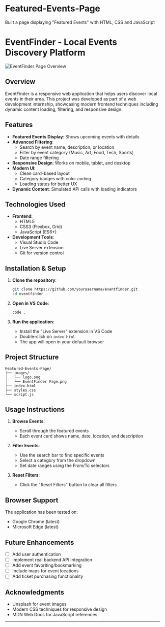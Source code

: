 # Featured-Events-Page
Built a page displaying "Featured Events" with HTML, CSS and JavaScript
# EventFinder - Local Events Discovery Platform

![EventFinder Page Overview](<EventFinderPage.png>)

## Overview
EventFinder is a responsive web application that helps users discover local events in their area. This project was developed as part of a web development internship, showcasing modern frontend techniques including dynamic content loading, filtering, and responsive design.

## Features

- **Featured Events Display**: Shows upcoming events with details
- **Advanced Filtering**:
  - Search by event name, description, or location
  - Filter by event category (Music, Art, Food, Tech, Sports)
  - Date range filtering
- **Responsive Design**: Works on mobile, tablet, and desktop
- **Modern UI**:
  - Clean card-based layout
  - Category badges with color coding
  - Loading states for better UX
- **Dynamic Content**: Simulated API calls with loading indicators

## Technologies Used

- **Frontend**:
  - HTML5
  - CSS3 (Flexbox, Grid)
  - JavaScript (ES6+)
- **Development Tools**:
  - Visual Studio Code
  - Live Server extension
  - Git for version control

## Installation & Setup

1. **Clone the repository**:
   ```bash
   git clone https://github.com/yourusername/eventfinder.git
   cd eventfinder
   ```

2. **Open in VS Code**:
   ```bash
   code .
   ```

3. **Run the application**:
   - Install the "Live Server" extension in VS Code
   - Double-click on `index.html`
   - The app will open in your default browser

## Project Structure

```
Featured-Events-Page/
├── images/
│   └── logo.png
│   └── EventFinder Page.png
├── index.html
├── styles.css
└── script.js
```

## Usage Instructions

1. **Browse Events**:
   - Scroll through the featured events
   - Each event card shows name, date, location, and description

2. **Filter Events**:
   - Use the search bar to find specific events
   - Select a category from the dropdown
   - Set date ranges using the From/To selectors

3. **Reset Filters**:
   - Click the "Reset Filters" button to clear all filters

## Browser Support

The application has been tested on:
- Google Chrome (latest)
- Microsoft Edge (latest)

## Future Enhancements

- [ ] Add user authentication
- [ ] Implement real backend API integration
- [ ] Add event favoriting/bookmarking
- [ ] Include maps for event locations
- [ ] Add ticket purchasing functionality

## Acknowledgments

- Unsplash for event images
- Modern CSS techniques for responsive design
- MDN Web Docs for JavaScript references

---
